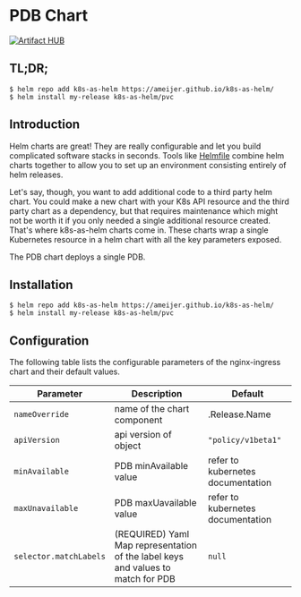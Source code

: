 # PDB Chart
[![Artifact HUB](https://img.shields.io/endpoint?url=https://artifacthub.io/badge/repository/k8s-as-helm)](https://artifacthub.io/packages/search?repo=k8s-as-helm)

## TL;DR;

```console
$ helm repo add k8s-as-helm https://ameijer.github.io/k8s-as-helm/
$ helm install my-release k8s-as-helm/pvc
```

## Introduction

Helm charts are great! They are really configurable and let you build complicated software stacks in seconds. Tools like [Helmfile](https://github.com/roboll/helmfile) combine helm charts together to allow you to set up an environment consisting entirely of helm releases. 

Let's say, though, you want to add additional code to a third party helm chart. You could make a new chart with your K8s API resource and the third party chart as a dependency, but that requires maintenance which might not be worth it if you only needed a single additional resource created. That's where k8s-as-helm charts come in. These charts wrap a single Kubernetes resource in a helm chart with all the key parameters exposed. 

The PDB chart deploys a single PDB. 

## Installation 

```console
$ helm repo add k8s-as-helm https://ameijer.github.io/k8s-as-helm/
$ helm install my-release k8s-as-helm/pvc
```

## Configuration

The following table lists the configurable parameters of the nginx-ingress chart and their default values.

Parameter | Description | Default
--- | --- | ---
`nameOverride` | name of the chart component | .Release.Name
`apiVersion` | api version of object | `"policy/v1beta1"`
`minAvailable` | PDB minAvailable value | refer to kubernetes documentation 
`maxUnavailable` | PDB maxUavailable value | refer to kubernetes documentation 
`selector.matchLabels` | (REQUIRED) Yaml Map representation of the label keys and values to match for PDB | `null`
